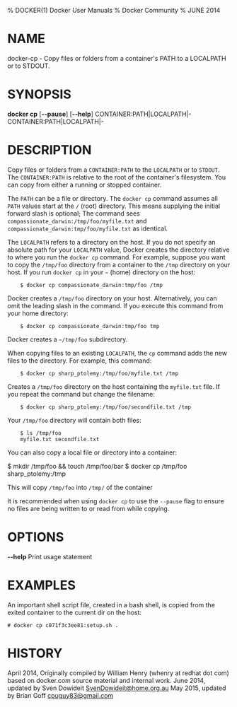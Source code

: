 % DOCKER(1) Docker User Manuals
% Docker Community
% JUNE 2014
# NAME
docker-cp - Copy files or folders from a container's PATH to a LOCALPATH
or to STDOUT.

# SYNOPSIS
**docker cp**
[**--pause**]
[**--help**]
CONTAINER:PATH|LOCALPATH|- CONTAINER:PATH|LOCALPATH|-

# DESCRIPTION

Copy files or folders from a `CONTAINER:PATH` to the `LOCALPATH` or to `STDOUT`. 
The `CONTAINER:PATH` is relative to the root of the container's filesystem. You
can copy from either a running or stopped container. 

The `PATH` can be a file or directory. The `docker cp` command assumes all
`PATH` values start at the `/` (root) directory. This means supplying the
initial forward slash is optional; The command sees
`compassionate_darwin:/tmp/foo/myfile.txt` and
`compassionate_darwin:tmp/foo/myfile.txt` as identical.

The `LOCALPATH` refers to a directory on the host. If you do not specify an
absolute path for your `LOCALPATH` value, Docker creates the directory relative to
where you run the `docker cp` command. For example, suppose you want to copy the
`/tmp/foo` directory from a container to the `/tmp` directory on your host. If
you run `docker cp` in your `~` (home) directory on the host:

		$ docker cp compassionate_darwin:tmp/foo /tmp

Docker creates a `/tmp/foo` directory on your host. Alternatively, you can omit
the leading slash in the command. If you execute this command from your home directory:

		$ docker cp compassionate_darwin:tmp/foo tmp

Docker creates a `~/tmp/foo` subdirectory.  

When copying files to an existing `LOCALPATH`, the `cp` command adds the new files to
the directory. For example, this command:

		$ docker cp sharp_ptolemy:/tmp/foo/myfile.txt /tmp

Creates a `/tmp/foo` directory on the host containing the `myfile.txt` file. If
you repeat the command but change the filename:

		$ docker cp sharp_ptolemy:/tmp/foo/secondfile.txt /tmp

Your `/tmp/foo` directory will contain both files:

		$ ls /tmp/foo
		myfile.txt secondfile.txt

You can also copy a local file or directory into a container:

  $ mkdir /tmp/foo && touch /tmp/foo/bar
  $ docker cp /tmp/foo sharp_ptolemy:/tmp

This will copy `/tmp/foo` into `/tmp/` of the container

It is recommended when using `docker cp` to use the `--pause` flag to ensure no
files are being written to or read from while copying.


# OPTIONS
**--help**
  Print usage statement

# EXAMPLES
An important shell script file, created in a bash shell, is copied from
the exited container to the current dir on the host:

    # docker cp c071f3c3ee81:setup.sh .

# HISTORY
April 2014, Originally compiled by William Henry (whenry at redhat dot com)
based on docker.com source material and internal work.
June 2014, updated by Sven Dowideit <SvenDowideit@home.org.au>
May 2015, updated by Brian Goff <cpuguy83@gmail.com>
